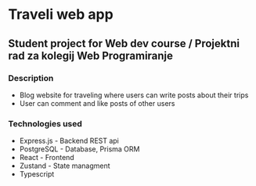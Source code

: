 # **Traveli web app**
## Student project for Web dev course / Projektni rad za kolegij Web Programiranje

### **Description**
- Blog website for traveling where users can write posts about their trips
- User can comment and like posts of other users

### **Technologies used**
- Express.js - Backend REST api
- PostgreSQL - Database, Prisma ORM
- React - Frontend
- Zustand - State managment
- Typescript